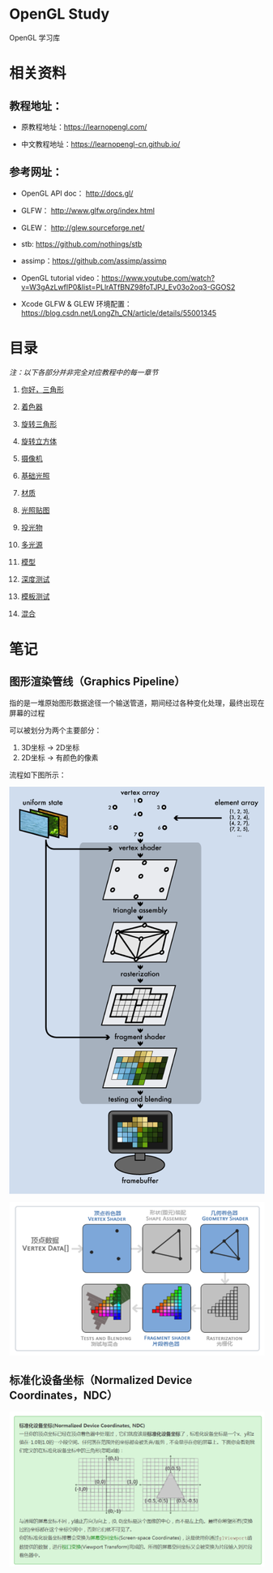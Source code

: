 # OpenGL Study

OpenGL 学习库

# 相关资料
## 教程地址：

  - 原教程地址：https://learnopengl.com/
  
  - 中文教程地址：https://learnopengl-cn.github.io/

## 参考网址：

  - OpenGL API doc： http://docs.gl/
  
  - GLFW： http://www.glfw.org/index.html
  
  - GLEW： http://glew.sourceforge.net/
  
  - stb: https://github.com/nothings/stb
  
  - assimp：https://github.com/assimp/assimp
  
  - OpenGL tutorial video：https://www.youtube.com/watch?v=W3gAzLwfIP0&list=PLlrATfBNZ98foTJPJ_Ev03o2oq3-GGOS2

  - Xcode GLFW & GLEW 环境配置：https://blog.csdn.net/LongZh_CN/article/details/55001345

# 目录

*注：以下各部分并非完全对应教程中的每一章节*

1. [你好，三角形](https://github.com/yangruihan/OpenGL_study/tree/master/OpenGL_study/src/test/test1)

2. [着色器](https://github.com/yangruihan/OpenGL_study/tree/master/OpenGL_study/src/test/test2)

3. [旋转三角形](https://github.com/yangruihan/OpenGL_study/tree/master/OpenGL_study/src/test/test3)

4. [旋转立方体](https://github.com/yangruihan/OpenGL_study/tree/master/OpenGL_study/src/test/test4)

5. [摄像机](https://github.com/yangruihan/OpenGL_study/tree/master/OpenGL_study/src/test/test5)

6. [基础光照](https://github.com/yangruihan/OpenGL_study/tree/master/OpenGL_study/src/test/test6)

7. [材质](https://github.com/yangruihan/OpenGL_study/tree/master/OpenGL_study/src/test/test7)

8. [光照贴图](https://github.com/yangruihan/OpenGL_study/tree/master/OpenGL_study/src/test/test8)

9. [投光物](https://github.com/yangruihan/OpenGL_study/tree/master/OpenGL_study/src/test/test9)

10. [多光源](https://github.com/yangruihan/OpenGL_study/tree/master/OpenGL_study/src/test/test10)

11. [模型](https://github.com/yangruihan/OpenGL_study/tree/master/OpenGL_study/src/test/test11)

12. [深度测试](https://github.com/yangruihan/OpenGL_study/tree/master/OpenGL_study/src/test/test12)

13. [模板测试](https://github.com/yangruihan/OpenGL_study/tree/master/OpenGL_study/src/test/test13)

14. [混合](https://github.com/yangruihan/OpenGL_study/tree/master/OpenGL_study/src/test/test14)

# 笔记
## 图形渲染管线（Graphics Pipeline）

指的是一堆原始图形数据途径一个输送管道，期间经过各种变化处理，最终出现在屏幕的过程

可以被划分为两个主要部分：

1. 3D坐标 -> 2D坐标
2. 2D坐标 -> 有颜色的像素

流程如下图所示：

![](README/1.png)

![](README/2.png)

## 标准化设备坐标（Normalized Device Coordinates，NDC）

![](README/3.png)
